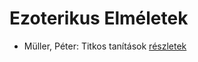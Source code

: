 # Ezoterikus Elméletek

- Müller, Péter: Titkos tanítások [részletek](_details/M%C3%BCller%2C%20P%C3%A9ter.md#id_116)